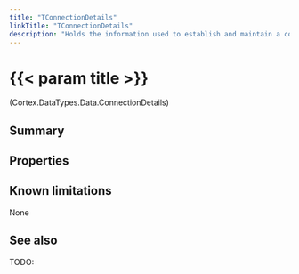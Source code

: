 ```yaml
---
title: "TConnectionDetails"
linkTitle: "TConnectionDetails"
description: "Holds the information used to establish and maintain a connection to a data source."
---
```


# {{< param title >}}

<p class="namespace">(Cortex.DataTypes.Data.ConnectionDetails)</p>

## Summary

## Properties

## Known limitations

None

## See also

TODO:
